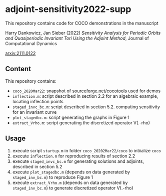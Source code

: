 # adjoint-sensitivity2022-supp

This repository contains code for COCO demonstrations in the manuscript

Harry Dankowicz, Jan Sieber (2022) *Sensitivity Analysis for Periodic Orbits
and Quasiperiodic Invariant Tori Using the Adjoint Method*, Journal of Computational Dynamics

[arxiv:2111.0122](https://arxiv.org/abs/2111.02122)

## Content
This repository contains:

- `coco_2020Mar22`: snapshot of
  [sourceforge.net/cocotools](https://sourceforge.net/projects/cocotools/)
  used for demos
- `inflection.m`: script described in section 2.2 for an algebraic example, locating inflection points
- `staged_invc_bc.m`: script described in section 5.2. computing sensitivity for an invariant curve
- `plot_stagedbc.m`: script generating the graphs in Figure 1
- `extract_Vrho.m`: script generating the discretized operator V(.-rho)

## Usage

1. execute script `startup.m` in folder `coco_20202Mar22/coco` to intiialize `coco`
2. execute `inflection.m` for reproducing results of section 2.2
3. execute `staged_invc_bc.m` for generating solutions and adjoints, described in section 5.2
4. execute `plot_stagedbc.m` (depends on data generated by `staged_inv_bc.m`) to reproduce Figure 1
5. execute `extract_Vrho.m` (depends on data generated by
   `staged_inv_bc.m`) to generate discretized operator V(.-rho)
